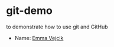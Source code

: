 # git-demo
to demonstrate how to use git and GitHub

- Name: [Emma Vejcik](https://github.com/evejcik)
